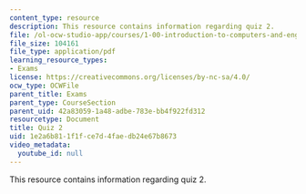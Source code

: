 ```yaml
---
content_type: resource
description: This resource contains information regarding quiz 2.
file: /ol-ocw-studio-app/courses/1-00-introduction-to-computers-and-engineering-problem-solving-spring-2012/1e2a6b811f1fce7d4faedb24e67b8673_MIT1_00S12_Quiz2_F08.pdf
file_size: 104161
file_type: application/pdf
learning_resource_types:
- Exams
license: https://creativecommons.org/licenses/by-nc-sa/4.0/
ocw_type: OCWFile
parent_title: Exams
parent_type: CourseSection
parent_uid: 42a83059-1a48-adbe-783e-bb4f922fd312
resourcetype: Document
title: Quiz 2
uid: 1e2a6b81-1f1f-ce7d-4fae-db24e67b8673
video_metadata:
  youtube_id: null
---
```

This resource contains information regarding quiz 2.